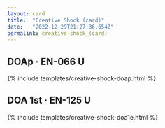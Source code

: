 ```yaml
---
layout: card
title:  "Creative Shock (card)"
date:   "2022-12-29T21:27:36.654Z"
permalink: creative-shock_(card)
---
```


## DOAp &middot; EN-066 U

{% include templates/creative-shock-doap.html %}


## DOA 1st &middot; EN-125 U

{% include templates/creative-shock-doa1e.html %}
